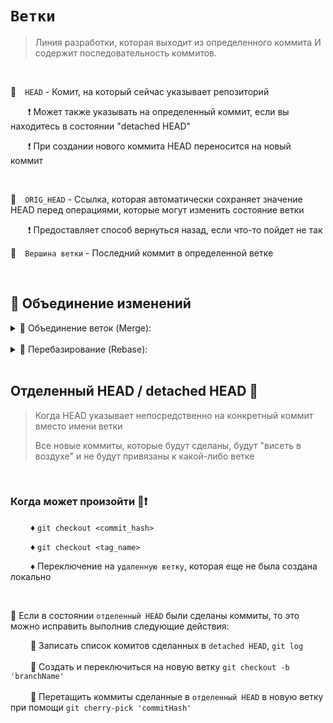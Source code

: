 # `Ветки`
> Линия разработки, которая выходит из определенного коммита И содержит последовательность коммитов.
> 
<br>

🔵&emsp;`HEAD`  - Комит, на который сейчас указывает репозиторий

&emsp;&emsp;❗️ Может также указывать на определенный коммит, если вы находитесь в состоянии "detached HEAD"

&emsp;&emsp;❗️ При создании нового коммита HEAD переносится на новый коммит

<br>

🔵&emsp;`ORIG_HEAD`  - Cсылка, которая автоматически сохраняет значение HEAD перед операциями, которые могут изменить состояние ветки

 &emsp;&emsp;❗️ Предоставляет способ вернуться назад, если что-то пойдет не так
<br>

🔵&emsp;`Вершина ветки`  - Последний коммит в определенной ветке


<br>


## 🚩 Объединение изменений

<details>
&emsp;<summary>🔹 Объединение веток (Merge):</summary>
 
<br>
 
  ```bash
  git merge <target_branch>
  ```
👆 Слияние изменений из одной ветки в другую.
</details>
 
<br>

<details>
&emsp;<summary>🔹 Перебазирование (Rebase):</summary>

  ```bash
  git rebase <base_branch>
  ```
👆 Перемещение коммитов на другую базовую ветку.
Создает линейную историю коммитов.
</details>


<br>

## Отделенный HEAD / detached HEAD 🛑
> Когда HEAD указывает непосредственно на конкретный коммит вместо имени ветки
> 
> Все новые коммиты, которые будут сделаны, будут "висеть в воздухе" и не будут привязаны к какой-либо ветке

<br>

### Когда может произойти 📛❗️
&emsp;&emsp; ♦️  `git checkout <commit_hash>`
  
&emsp;&emsp; ♦️ `git checkout <tag_name>`

&emsp;&emsp; ♦️ Переключение на `удаленную ветку`, которая еще не была создана локально

<br>

💊 Если в состоянии `отделенный HEAD` были сделаны коммиты, то это можно исправить выполнив следующие действия: 

&emsp;&emsp; 🎯 Записать список комитов сделанных в `detached HEAD`, `git log`  
<br>
&emsp;&emsp; 🎯 Создать и переключиться на новую ветку `git checkout -b 'branchName'`  
<br>
&emsp;&emsp; 🎯 Перетащить коммиты сделанные в `отделенный HEAD` в новую ветку при помощи `git cherry-pick 'commitHash'` 
